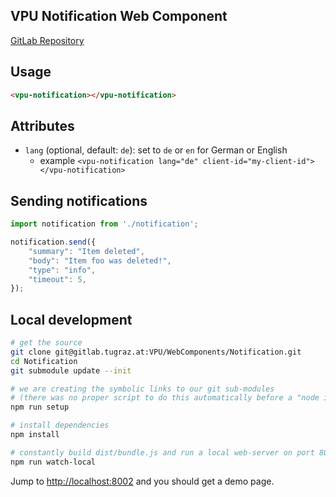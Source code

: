 ## VPU Notification Web Component

[GitLab Repository](https://gitlab.tugraz.at/VPU/WebComponents/Notification)

## Usage

```html
<vpu-notification></vpu-notification>
```

## Attributes

- `lang` (optional, default: `de`): set to `de` or `en` for German or English
    - example `<vpu-notification lang="de" client-id="my-client-id"></vpu-notification>`

## Sending notifications 

```javascript
import notification from './notification';

notification.send({
    "summary": "Item deleted",
    "body": "Item foo was deleted!",
    "type": "info",
    "timeout": 5,
});
``` 

## Local development

```bash
# get the source
git clone git@gitlab.tugraz.at:VPU/WebComponents/Notification.git
cd Notification
git submodule update --init

# we are creating the symbolic links to our git sub-modules
# (there was no proper script to do this automatically before a "node install"
npm run setup

# install dependencies
npm install

# constantly build dist/bundle.js and run a local web-server on port 8002 
npm run watch-local
```

Jump to <http://localhost:8002> and you should get a demo page.
